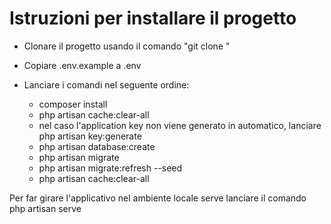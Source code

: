 # Istruzioni per installare il progetto

- Clonare il progetto usando il comando "git clone "

- Copiare .env.example a .env

- Lanciare i comandi nel seguente ordine:

    - composer install
    - php artisan cache:clear-all
    - nel caso l'application key non viene generato in automatico, lanciare php artisan key:generate
    - php artisan database:create
    - php artisan migrate
    - php artisan migrate:refresh --seed
    - php artisan cache:clear-all

Per far girare l'applicativo nel ambiente locale serve lanciare il comando php artisan serve
